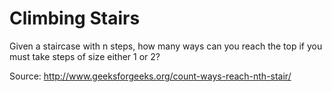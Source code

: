 Climbing Stairs
==================

Given a staircase with n steps, how many ways can you reach the top if you must
take steps of size either 1 or 2?

Source: http://www.geeksforgeeks.org/count-ways-reach-nth-stair/